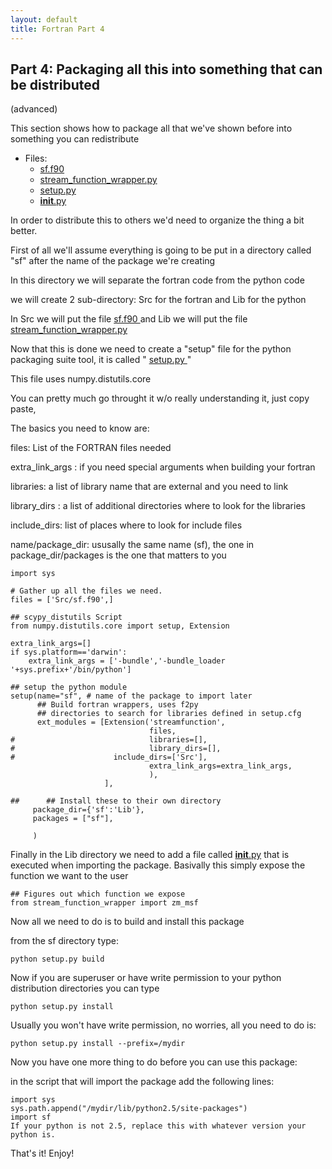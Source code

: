 ```yaml
---
layout: default
title: Fortran Part 4 
---
```


##  Part 4: Packaging all this into something that can be distributed
(advanced)

This section shows how to package all that we've shown before into something
you can redistribute

* Files: 
  * [sf.f90](media/fortran/sf.f90) 
  * [stream_function_wrapper.py](media/python/stream_function_wrapper.py)
  * [setup.py](media/python/setup.py)
  * [__init__.py](media/python/myinit.py)

In order to distribute this to others we'd need to organize the thing a bit
better.

First of all we'll assume everything is going to be put in a directory called
"sf" after the name of the package we're creating

In this directory we will separate the fortran code from the python code

we will create 2 sub-directory: Src for the fortran and Lib for the python

In Src we will put the file [sf.f90 ](media/fortran/sf.f90) and Lib we will put the file 
[stream_function_wrapper.py ](media/python/stream_function_wrapper.py)

Now that this is done we need to create a "setup" file for the python
packaging suite tool, it is called " [ setup.py ](media/python/setup.py) "

This file uses numpy.distutils.core

You can pretty much go throught it w/o really understanding it, just copy
paste,

The basics you need to know are:

files: List of the FORTRAN files needed

extra_link_args : if you need special arguments when building your fortran

libraries: a list of library name that are external and you need to link

library_dirs : a list of additional directories where to look for the
libraries

include_dirs: list of places where to look for include files

name/package_dir: ususally the same name (sf), the one in package_dir/packages
is the one that matters to you

    
    
    import sys
    
    # Gather up all the files we need.
    files = ['Src/sf.f90',]
    
    ## scypy_distutils Script
    from numpy.distutils.core import setup, Extension
    
    extra_link_args=[]
    if sys.platform=='darwin':
        extra_link_args = ['-bundle','-bundle_loader '+sys.prefix+'/bin/python']
        
    ## setup the python module
    setup(name="sf", # name of the package to import later
          ## Build fortran wrappers, uses f2py
          ## directories to search for libraries defined in setup.cfg
          ext_modules = [Extension('streamfunction',
                                   files,
    #                              libraries=[],
    #                              library_dirs=[],
    #   			       include_dirs=['Src'],
                                   extra_link_args=extra_link_args,
                                   ),
                         ],
          
    ##      ## Install these to their own directory
         package_dir={'sf':'Lib'},
         packages = ["sf"],
          
         )

Finally in the Lib directory we need to add a file called 
[ __init__.py](media/python/myinit.py) that is executed when importing the package. Basivally this
simply expose the function we want to the user
    
    ## Figures out which function we expose
    from stream_function_wrapper import zm_msf

Now all we need to do is to build and install this package

from the sf directory type:
    
    python setup.py build

Now if you are superuser or have write permission to your python distribution
directories you can type
    
    python setup.py install

Usually you won't have write permission, no worries, all you need to do is:

    python setup.py install --prefix=/mydir

Now you have one more thing to do before you can use this package:

in the script that will import the package add the following lines:
    
    import sys
    sys.path.append("/mydir/lib/python2.5/site-packages")
    import sf
    If your python is not 2.5, replace this with whatever version your python is.

That's it! Enjoy!
